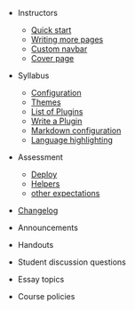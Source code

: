 
- Instructors
  - [Quick start](quickstart.md)
  - [Writing more pages](more-pages.md)
  - [Custom navbar](custom-navbar.md)
  - [Cover page](cover.md)

- Syllabus
  - [Configuration](configuration.md)
  - [Themes](themes.md)
  - [List of Plugins](plugins.md)
  - [Write a Plugin](write-a-plugin.md)
  - [Markdown configuration](markdown.md)
  - [Language highlighting](language-highlight.md)

- Assessment
  - [Deploy](deploy.md)
  - [Helpers](helpers.md)
  - [other expectations]()

- [Changelog](changelog.md)


- Announcements
- Handouts
- Student discussion questions
- Essay topics
- Course policies